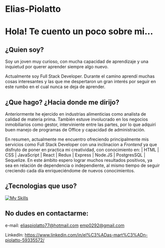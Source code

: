 # Elias-Piolatto


# <b>Hola! Te cuento un poco sobre mi...</b>


## <b>¿Quien soy?</b>


Soy un joven muy curioso, con mucha capacidad de aprendizaje y una inquietud por querer aprender siempre algo nuevo.

Actualmente soy Full Stack Developer. Durante el camino aprendí muchas cosas interesantes y las que me despertaron un gran interés por seguir en este rumbo en el cual nunca se deja de aprender.


## <b>¿Que hago? ¿Hacia donde me dirijo?</b>


Anteriormente he ejercido en industrias alimenticias como analista de calidad de materia prima.
También estuve involucrado en los negocios inmobiliarios como gestor, interviniente entre las partes, por lo que adquirí buen manejo de programas de Office y capacidad de administración.

En resumen, actualmente me encuentro ofreciendo principalmente mis servicios como Full Stack Developer con una inclinacion a *Frontend* ya que disfruto de poner en practica mi creatividad, 
con conocimiento en: | HTML | CSS | JavaScript | React | Redux | Express | Node.JS | PostgresSQL | Sequelize. En este ámbito espero lograr muchos resultados positivos, ya sea en relación de dependencia o independiente, al mismo tiempo de seguir creciendo cada día enriqueciéndome de nuevos conocimientos.


## <b>¿Tecnologias que uso?</b>


[![My Skills](https://skillicons.dev/icons?i=js,html,css,nodejs,express,bootstrap,react,redux,sequelize,postgres=light)](https://skillicons.dev)


## <b>No dudes en contactarme: </b>


e-mail: eliaspiolatto77@hotmail.com
        emp0292@gmail.com
        
LinkedIn: https://www.linkedin.com/in/el%C3%ADas-mart%C3%ADn-piolatto-59335572/
